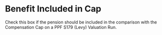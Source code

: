 # Benefit Included in Cap

Check this box if the pension should be included in the comparison with
the Compensation Cap on a PPF S179 (Levy) Valuation Run.
